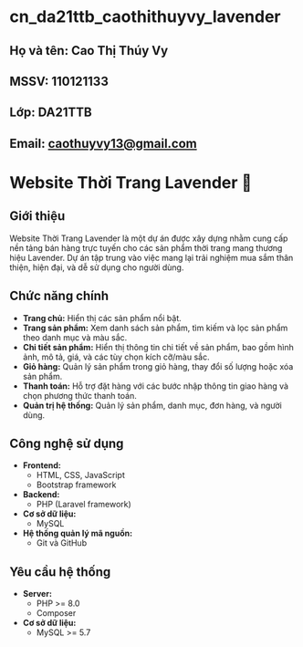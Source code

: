 # cn_da21ttb_caothithuyvy_lavender

## Họ và tên: Cao Thị Thúy Vy

## MSSV: 110121133

## Lớp: DA21TTB

## Email: caothuyvy13@gmail.com

# Website Thời Trang Lavender 🌸

## Giới thiệu

Website Thời Trang Lavender là một dự án được xây dựng nhằm cung cấp nền tảng bán hàng trực tuyến cho các sản phẩm thời trang mang thương hiệu Lavender.
Dự án tập trung vào việc mang lại trải nghiệm mua sắm thân thiện, hiện đại, và dễ sử dụng cho người dùng.

## Chức năng chính

- **Trang chủ:** Hiển thị các sản phẩm nổi bật.
- **Trang sản phẩm:** Xem danh sách sản phẩm, tìm kiếm và lọc sản phẩm theo danh mục và màu sắc.
- **Chi tiết sản phẩm:** Hiển thị thông tin chi tiết về sản phẩm, bao gồm hình ảnh, mô tả, giá, và các tùy chọn kích cỡ/màu sắc.
- **Giỏ hàng:** Quản lý sản phẩm trong giỏ hàng, thay đổi số lượng hoặc xóa sản phẩm.
- **Thanh toán:** Hỗ trợ đặt hàng với các bước nhập thông tin giao hàng và chọn phương thức thanh toán.
- **Quản trị hệ thống:** Quản lý sản phẩm, danh mục, đơn hàng, và người dùng.

## Công nghệ sử dụng

- **Frontend:**
  - HTML, CSS, JavaScript
  - Bootstrap framework
- **Backend:**
  - PHP (Laravel framework)
- **Cơ sở dữ liệu:**
  - MySQL
- **Hệ thống quản lý mã nguồn:**
  - Git và GitHub

## Yêu cầu hệ thống

- **Server:**
  - PHP >= 8.0
  - Composer
- **Cơ sở dữ liệu:**
  - MySQL >= 5.7
